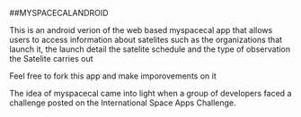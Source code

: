 ##MYSPACECALANDROID

This is an android verion of the web based myspacecal app
that allows users to access information about satelites 
such as the organizations that launch it, the launch detail
the satelite schedule and the type of observation the Satelite carries out

Feel free to fork this app and make imporovements on it

The idea of myspacecal came into light when a group of developers 
faced a challenge posted on the International 
Space Apps Challenge.
